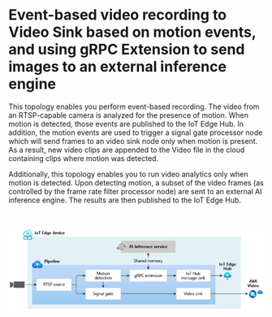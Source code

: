# Event-based video recording to Video Sink based on motion events, and using gRPC Extension to send images to an external inference engine

This topology enables you perform event-based recording. The video from an RTSP-capable camera is analyzed for the presence of motion. When motion is detected, those events are published to the IoT Edge Hub. In addition, the motion events are used to trigger a signal gate processor node which will send frames to an video sink node only when motion is present. As a result, new video clips are appended to the Video file in the cloud containing clips where motion was detected.

Additionally, this topology enables you to run video analytics only when motion is detected. Upon detecting motion, a subset of the video frames (as controlled by the frame rate filter processor node) are sent to an external AI inference engine. The results are then published to the IoT Edge Hub.

<br>
<p align="center">
  <img src="./topology.png" title="Event-based video recording to Video Sink based on motion events, and using gRPC Extension to send images to an external inference engine"/>
</p>
<br>

